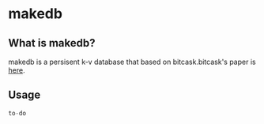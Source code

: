 # makedb

## What is makedb?
makedb is a persisent k-v database that based on bitcask.bitcask's paper is [here](https://riak.com/assets/bitcask-intro.pdf). 

## Usage
```go
to-do
```